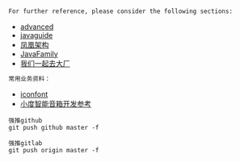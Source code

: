 ###
```markdown
For further reference, please consider the following sections:
```
* [advanced](https://doocs.gitee.io/advanced-java/#/)
* [javaguide](https://javaguide.cn/)
* [凤凰架构](h**ttp://icyfenix.cn/)
* [JavaFamily](https://gitee.com/sharehappy/JavaFamily)
* [我们一起去大厂](https://aobing.blog.csdn.net/category_9424379.html)

```markdown
常用业务资料：
```
* [iconfont](https://www.iconfont.cn/)
* [小度智能音箱开发参考](https://www.cnblogs.com/qinlongqiang/p/12498788.html)




```
强推github
git push github master -f

强推gitlab
git push origin master -f
```

